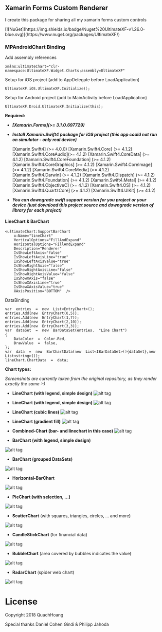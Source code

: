 ## Xamarin Forms Custom Renderer 
I create this package for sharing all my xamarin forms custom controls
<p>[![NuGet](https://img.shields.io/badge/Nuget%20UltimateXF-v1.26.0-blue.svg)](https://www.nuget.org/packages/UltimateXF/)

### MPAndroidChart Binding   

<p>Add assembly references

    xmlns:ultimateChart="clr-namespace:UltimateXF.Widget.Charts;assembly=UltimateXF"

Setup for iOS project (add to AppDelegate before LoadApplication)

    UltimateXF.iOS.UltimateXF.Initialize();

Setup for Android project (add to MainActivity before LoadApplication)

    UltimateXF.Droid.UltimateXF.Initialize(this);

 **Required:**
 - ***[Xamarin.Forms](>= 3.1.0.697729)***
 - ***Install Xamarin.Swift4 package for iOS project (this app could not run on simulator - only real device)*** 
		

    [Xamarin.Swift4] (>= 4.0.0)
    		[Xamarin.Swift4.Core]  (>= 4.1.2)
    		[Xamarin.Swift4.CoreAudio](>= 4.1.2)
    		[Xamarin.Swift4.CoreData]  (>= 4.1.2)
    		[Xamarin.Swift4.CoreFoundation] (>= 4.1.2)
    		[Xamarin.Swift4.CoreGraphics]  (>= 4.1.2)
    		[Xamarin.Swift4.CoreImage] (>= 4.1.2)
    		[Xamarin.Swift4.CoreMedia] (>= 4.1.2)
    		[Xamarin.Swift4.Darwin] (>= 4.1.2)
    		[Xamarin.Swift4.Dispatch]  (>= 4.1.2)
    		[Xamarin.Swift4.Foundation] (>= 4.1.2)
    		[Xamarin.Swift4.Metal] (>= 4.1.2)
    		[Xamarin.Swift4.ObjectiveC] (>= 4.1.2)
    		[Xamarin.Swift4.OS] (>= 4.1.2)
    		[Xamarin.Swift4.QuartzCore]  (>= 4.1.2)
    		[Xamarin.Swift4.UIKit] (>= 4.1.2)

- ***You can downgrade swift support version for you project or your device (just download this project source and downgrade version of library for each project)***

#### LineChart & BarChart

    <ultimateChart:SupportBarChart  
	    x:Name="lineChart"  
	    VerticalOptions="FillAndExpand"  
	    HorizontalOptions="FillAndExpand"  
	    Description="Renderer"  
	    IsShowLeftAxis="false"  
	    IsShowLeftAxisLine="true"  
	    IsShowLeftAxisValue="true"  
	    IsShowRightAxis="false"  
	    IsShowRightAxisLine="false"  
	    IsShowRightAxisValue="false"  
	    IsShowXAxis="false"  
	    IsShowXAxisLine="true"  
	    IsShowXAxisValue="true"  
	    XAxisPosition="BOTTOM"  />

DataBinding

    var  entries  =  new  List<EntryChart>();  
    entries.Add(new  EntryChart(0,5));  
    entries.Add(new  EntryChart(1,7));  
    entries.Add(new  EntryChart(2,10));  
    entries.Add(new  EntryChart(3,3));  
    var  dataSet  =  new  BarDataSet(entries,  "Line Chart")  
    {  
	    DataColor  =  Color.Red,  
	    DrawValue  =  false,  
    };    
    var  data  =  new  BarChartData(new  List<IBarDataSet>(){dataSet},new  List<string>());  
    lineChart.ChartData  =  data;

**Chart types:**

*Screenshots are currently taken from the original repository, as they render exactly the same :-)*


 - **LineChart (with legend, simple design)**
![alt tag](https://raw.github.com/PhilJay/MPChart/master/screenshots/simpledesign_linechart4.png)
 - **LineChart (with legend, simple design)**
![alt tag](https://raw.github.com/PhilJay/MPChart/master/screenshots/simpledesign_linechart3.png)

 - **LineChart (cubic lines)**
![alt tag](https://raw.github.com/PhilJay/MPChart/master/screenshots/cubiclinechart.png)

 - **LineChart (gradient fill)**
![alt tag](https://raw.github.com/PhilJay/MPAndroidChart/master/screenshots/line_chart_gradient.png)

 - **Combined-Chart (bar- and linechart in this case)**
![alt tag](https://raw.github.com/PhilJay/MPChart/master/screenshots/combined_chart.png)

 - **BarChart (with legend, simple design)**

![alt tag](https://raw.github.com/PhilJay/MPChart/master/screenshots/simpledesign_barchart3.png)

 - **BarChart (grouped DataSets)**

![alt tag](https://raw.github.com/PhilJay/MPChart/master/screenshots/groupedbarchart.png)

 - **Horizontal-BarChart**

![alt tag](https://raw.github.com/PhilJay/MPChart/master/screenshots/horizontal_barchart.png)


 - **PieChart (with selection, ...)**

![alt tag](https://raw.github.com/PhilJay/MPAndroidChart/master/screenshots/simpledesign_piechart1.png)

 - **ScatterChart** (with squares, triangles, circles, ... and more)

![alt tag](https://raw.github.com/PhilJay/MPAndroidChart/master/screenshots/scatterchart.png)

 - **CandleStickChart** (for financial data)

![alt tag](https://raw.github.com/PhilJay/MPAndroidChart/master/screenshots/candlestickchart.png)

 - **BubbleChart** (area covered by bubbles indicates the value)

![alt tag](https://raw.github.com/PhilJay/MPAndroidChart/master/screenshots/bubblechart.png)

 - **RadarChart** (spider web chart)

![alt tag](https://raw.github.com/PhilJay/MPAndroidChart/master/screenshots/radarchart.png)

# License
<p>Copyright 2018 QuachHoang
<p>Special thanks Daniel Cohen Gindi & Philipp Jahoda
